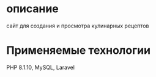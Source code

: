# описание
сайт для создания и просмотра кулинарных рецептов 

# Применяемые технологии
PHP 8.1.10, MySQL, Laravel
